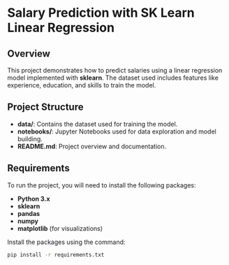 # **Salary Prediction with SK Learn Linear Regression**

## **Overview**
This project demonstrates how to predict salaries using a linear regression model implemented with **sklearn**. The dataset used includes features like experience, education, and skills to train the model.

## **Project Structure**
- **data/**: Contains the dataset used for training the model.
- **notebooks/**: Jupyter Notebooks used for data exploration and model building.
- **README.md**: Project overview and documentation.

## **Requirements**
To run the project, you will need to install the following packages:
- **Python 3.x**
- **sklearn**
- **pandas**
- **numpy**
- **matplotlib** (for visualizations)

Install the packages using the command:

```bash
pip install -r requirements.txt
